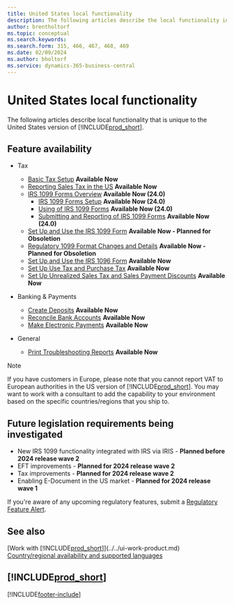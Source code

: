 ```yaml
---
title: United States local functionality
description: The following articles describe the local functionality in the United States version of Business Central.
author: brentholtorf
ms.topic: conceptual
ms.search.keywords:
ms.search.form: 315, 466, 467, 468, 469
ms.date: 02/09/2024
ms.author: bholtorf
ms.service: dynamics-365-business-central
---
```

# United States local functionality

The following articles describe local functionality that is unique to the United States version of [!INCLUDE[prod_short](../../includes/prod_short.md)].

## Feature availability  

* Tax
  * [Basic Tax Setup](us-tax-setup.md) **Available Now**
  * [Reporting Sales Tax in the US](us-sales-tax.md) **Available Now**
  * [IRS 1099 Forms Overview](how-to-1099-introduction.md) **Available Now (24.0)**
      * [IRS 1099 Forms Setup](how-to-1099-setup.md) **Available Now (24.0)**
      * [Using of IRS 1099 Forms](how-to-1099-use.md) **Available Now (24.0)**
      * [Submitting and Reporting of IRS 1099 Forms](how-to-1099-report.md) **Available Now (24.0)**
  * [Set Up and Use the IRS 1099 Form](set-up-use-irs1099-form.md) **Available Now - Planned for Obsoletion**  
  * [Regulatory 1099 Format Changes and Details](tax-1099-changes.md) **Available Now - Planned for Obsoletion**  
  * [Set Up and Use the IRS 1096 Form](set-up-use-irs1096-form.md) **Available Now**
  * [Set Up Use Tax and Purchase Tax](how-to-set-up-use-tax-and-purchase-tax.md) **Available Now**  
  * [Set Up Unrealized Sales Tax and Sales Payment Discounts](how-to-set-up-unrealized-sales-tax-and-sales-payment-discounts.md) **Available Now**  

* Banking & Payments
  * [Create Deposits](how-to-create-deposits.md) **Available Now**  
  * [Reconcile Bank Accounts](how-to-reconcile-bank-accounts.md) **Available Now**
  * [Make Electronic Payments](../../finance-make-payments-with-bank-data-conversion-service-or-sepa-credit-transfer.md#exporting-payments-to-a-bank-file) **Available Now**

* General
  * [Print Troubleshooting Reports](how-to-print-troubleshooting-reports.md) **Available Now**  

> [!NOTE]
> If you have customers in Europe, please note that you cannot report VAT to European authorities in the US version of [!INCLUDE[prod_short](../../includes/prod_short.md)]. You may want to work with a consultant to add the capability to your environment based on the specific countries/regions that you ship to.  

## Future legislation requirements being investigated

* New IRS 1099 functionality integrated with IRS via IRIS - **Planned before 2024 release wave 2**  
* EFT improvements - **Planned for 2024 release wave 2**  
* Tax improvements - **Planned for 2024 release wave 2**
* Enabling E-Document in the US market - **Planned for 2024 release wave 1**  

If you're aware of any upcoming regulatory features, submit a [Regulatory Feature Alert](https://forms.office.com/pages/responsepage.aspx?id=v4j5cvGGr0GRqy180BHbRwkeauYiJKZOpJ0CtKuVmJlURURaMlQ4Rk05UFY4NkVEOTA0MUU5WThXSC4u).

## See also

[Work with [!INCLUDE[prod_short](../../includes/prod_short.md)]](../../ui-work-product.md)  
[Country/regional availability and supported languages](/dynamics365/business-central/dev-itpro/compliance/apptest-countries-and-translations)  

## [!INCLUDE[prod_short](../../includes/free_trial_md.md)]  

[!INCLUDE[footer-include](../../includes/footer-banner.md)]
